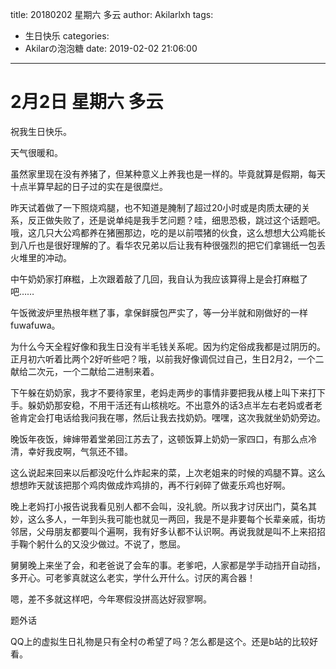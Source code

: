 title: 20180202 星期六 多云
author: Akilarlxh
tags:
  - 生日快乐
categories:
  - Akilarの泡泡糖
date: 2019-02-02 21:06:00
---
# 2月2日 星期六 多云

祝我生日快乐。

天气很暖和。

虽然家里现在没有养猪了，但某种意义上养我也是一样的。毕竟就算是假期，每天十点半算早起的日子过的实在是很糜烂。

昨天试着做了一下照烧鸡腿，也不知道是腌制了超过20小时或是肉质太硬的关系，反正做失败了，还是说单纯是我手艺问题？哇，细思恐极，跳过这个话题吧。哦，这几只大公鸡都养在猪圈那边，吃的是以前喂猪的伙食，这么想想大公鸡能长到八斤也是很好理解的了。看华农兄弟以后让我有种很强烈的把它们拿锡纸一包丢火堆里的冲动。

中午奶奶家打麻糍，上次跟着敲了几回，我自认为我应该算得上是会打麻糍了吧……

午饭微波炉里热根年糕了事，拿保鲜膜包严实了，等一分半就和刚做好的一样fuwafuwa。

为什么今天全程好像和我生日没有半毛钱关系呢。因为约定俗成我都是过阴历的。正月初六听着比两个2好听些吧？哦，以前我好像调侃过自己，生日2月2，一个二献给二次元，一个二献给二进制来着。

下午躲在奶奶家，我才不要待家里，老妈走两步的事情非要把我从楼上叫下来打下手。躲奶奶那安稳，不用干活还有山核桃吃。不出意外的话3点半左右老妈或者老爸肯定会打电话给我问我在哪，然后让我去找奶奶。嘿嘿，这次我就坐奶奶旁边。

晚饭年夜饭，婶婶带着堂弟回江苏去了，这顿饭算上奶奶一家四口，有那么点冷清，幸好我皮啊，气氛还不错。

这么说起来回来以后都没吃什么炸起来的菜，上次老姐来的时候的鸡腿不算。这么想想昨天就该把那个鸡肉做成炸鸡排的，再不行剁碎了做麦乐鸡也好啊。

晚上老妈打小报告说我看见别人都不会叫，没礼貌。所以我才讨厌出门，莫名其妙，这么多人，一年到头我可能也就见一两回，我是不是非要每个长辈亲戚，街坊邻居，父母朋友都要叫个遍啊，我有好多认都不认识啊。再说我就是叫不上来招招手鞠个躬什么的又没少做过。不说了，憋屈。

舅舅晚上来坐了会，和老爸说了会车的事。老爹吧，人家都是学手动挡开自动挡，多开心。可老爹真就这么老实，学什么开什么。讨厌的离合器！

嗯，差不多就这样吧，今年寒假没拼高达好寂寥啊。

题外话

QQ上的虚拟生日礼物是只有全村の希望了吗？怎么都是这个。还是b站的比较好看。



